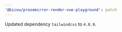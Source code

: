 ```yaml
---
'@bicou/prosemirror-render-vue-playground': patch
---
```


Updated dependency `tailwindcss` to `4.0.9`.
